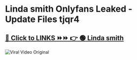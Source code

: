 
 # Linda smith Onlyfans Leaked - Update Files tjqr4

## <h2><a href="https://clipsfans.com/Linda_smith&ref=git">🔗 Click to LINKS ⏩⏩ 👉 🟢 Linda smith </a></h2>

<a href="https://clipsfans.com/Linda_smith&ref=git" rel="nofollow" data-target="animated-image.originalLink"><img src="https://i.ibb.co.com/xMMVF88/686577567.gif" alt="Viral Video Original" style="max-width: 100%; display: inline-block;" data-target="animated-image.originalImage"></a>

